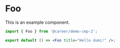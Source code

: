 # Foo

This is an example component.

```jsx
import { Foo } from '@career/demo-cmp-2';

export default () => <Foo title="Hello dumi!" />;
```
